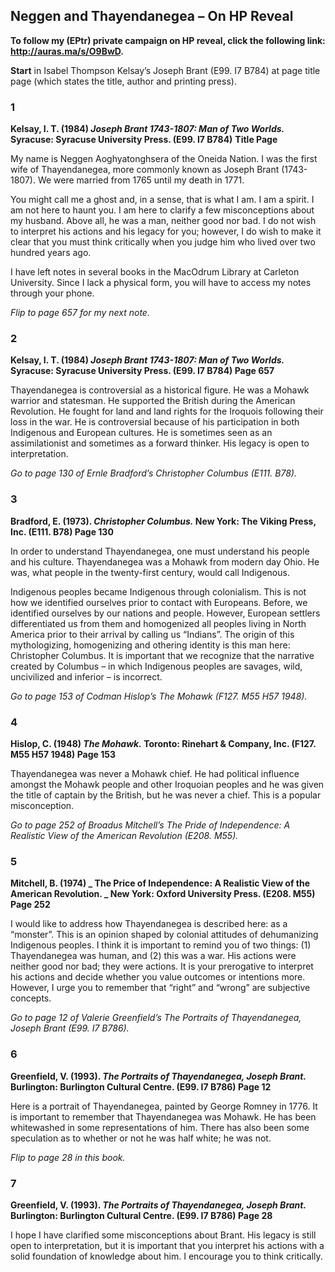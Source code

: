 
## Neggen and Thayendanegea – On HP Reveal 

**To follow my (EPtr) private campaign on HP reveal, click the following link: http://auras.ma/s/O9BwD.**

**Start**  in Isabel Thompson Kelsay’s Joseph Brant (E99. I7 B784) at page title page (which states the title, author and printing press). 


### 1

**Kelsay, I. T.  (1984) _Joseph Brant 1743-1807: Man of Two Worlds._ Syracuse: Syracuse University Press. (E99. I7 B784)**
**Title Page**

My name is Neggen Aoghyatonghsera of the Oneida Nation. I was the first wife of Thayendanegea, more commonly known as Joseph Brant (1743-1807). We were married from 1765 until my death in 1771. 

You might call me a ghost and, in a sense, that is what I am. I am a spirit. I am not here to haunt you. I am here to clarify a few misconceptions about my husband. Above all, he was a man, neither good nor bad. I do not wish to interpret his actions and his legacy for you; however, I do wish to make it clear that you must think critically when you judge him who lived over two hundred years ago. 

I have left notes in several books in the MacOdrum Library at Carleton University. Since I lack a physical form, you will have to access my notes through your phone.

_Flip to page 657 for my next note._ 


### 2

**Kelsay, I. T.  (1984) _Joseph Brant 1743-1807: Man of Two Worlds._ Syracuse: Syracuse University Press. (E99. I7 B784)
Page 657**

Thayendanegea is controversial as a historical figure. He was a Mohawk warrior and statesman. He supported the British during the American Revolution. He fought for land and land rights for the Iroquois following their loss in the war. He is controversial because of his participation in both Indigenous and European cultures. He is sometimes seen as an assimilationist and sometimes as a forward thinker. His legacy is open to interpretation. 

_Go to page 130 of Ernle Bradford’s Christopher Columbus (E111. B78)._ 


### 3

**Bradford, E. (1973). _Christopher Columbus._ New York: The Viking Press, Inc. (E111. B78)
Page 130**

In order to understand Thayendanegea, one must understand his people and his culture. Thayendanegea was a Mohawk from modern day Ohio. He was, what people in the twenty-first century, would call Indigenous.  

Indigenous peoples became Indigenous through colonialism. This is not how we identified ourselves prior to contact with Europeans. Before, we identified ourselves by our nations and people. However, European settlers differentiated us from them and homogenized all peoples living in North America prior to their arrival by calling us “Indians”. The origin of this mythologizing, homogenizing and othering identity is this man here: Christopher Columbus. It is important that we recognize that the narrative created by Columbus – in which Indigenous peoples are savages, wild, uncivilized and inferior – is incorrect. 

_Go to page 153 of Codman Hislop’s The Mohawk (F127. M55 H57 1948)._


### 4

**Hislop, C. (1948) _The Mohawk._ Toronto: Rinehart & Company, Inc. (F127. M55 H57 1948) 
Page 153**

Thayendanegea was never a Mohawk chief. He had political influence amongst the Mohawk people and other Iroquoian peoples and he was given the title of captain by the British, but he was never a chief. This is a popular misconception. 

_Go to page 252 of Broadus Mitchell’s The Pride of Independence: A Realistic View of the American Revolution (E208. M55)._


### 5

**Mitchell, B. (1974) _ The Price of Independence: A Realistic View of the American Revolution. _ New York: Oxford University Press. (E208. M55) 
Page 252**

I would like to address how Thayendanegea is described here: as a “monster”. This is an opinion shaped by colonial attitudes of dehumanizing Indigenous peoples. I think it is important to remind you of two things: (1) Thayendanegea was human, and (2) this was a war. His actions were neither good nor bad; they were actions. It is your prerogative to interpret his actions and decide whether you value outcomes or intentions more. However, I urge you to remember that “right” and “wrong” are subjective concepts. 

_Go to page 12 of Valerie Greenfield’s The Portraits of Thayendanegea, Joseph Brant (E99. I7 B786)._ 


### 6

**Greenfield, V. (1993). _The Portraits of Thayendanegea, Joseph Brant._ Burlington: Burlington Cultural Centre. (E99. I7 B786)
Page 12**

Here is a portrait of Thayendanegea, painted by George Romney in 1776. It is important to remember that Thayendanegea was Mohawk. He has been whitewashed in some representations of him. There has also been some speculation as to whether or not he was half white; he was not. 

_Flip to page 28 in this book._


### 7

**Greenfield, V. (1993). _The Portraits of Thayendanegea, Joseph Brant._ Burlington: Burlington Cultural Centre. (E99. I7 B786)
Page 28**

I hope I have clarified some misconceptions about Brant. His legacy is still open to interpretation, but it is important that you interpret his actions with a solid foundation of knowledge about him. I encourage you to think critically. 

